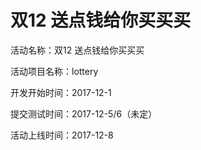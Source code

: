 # 双12 送点钱给你买买买

活动名称：双12 送点钱给你买买买

活动项目名称：lottery

开发开始时间：2017-12-1

提交测试时间：2017-12-5/6（未定）

活动上线时间：2017-12-8
